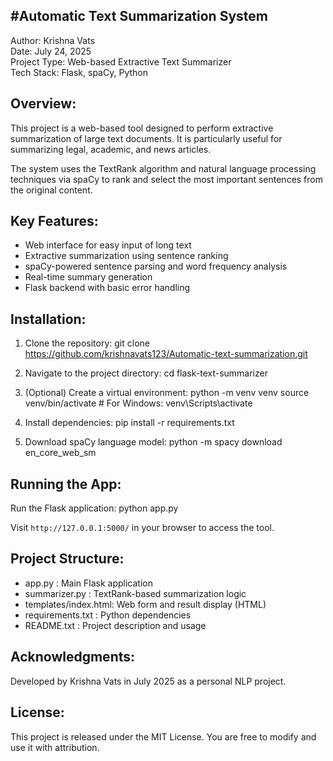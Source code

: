 #Automatic Text Summarization System
------------------------------------

Author: Krishna Vats  
Date: July 24, 2025  
Project Type: Web-based Extractive Text Summarizer  
Tech Stack: Flask, spaCy, Python

Overview:
---------
This project is a web-based tool designed to perform extractive summarization of large text documents. 
It is particularly useful for summarizing legal, academic, and news articles.

The system uses the TextRank algorithm and natural language processing techniques via spaCy to 
rank and select the most important sentences from the original content.

Key Features:
-------------
- Web interface for easy input of long text
- Extractive summarization using sentence ranking
- spaCy-powered sentence parsing and word frequency analysis
- Real-time summary generation
- Flask backend with basic error handling

Installation:
-------------
1. Clone the repository:
   git clone https://github.com/krishnavats123/Automatic-text-summarization.git

2. Navigate to the project directory:
   cd flask-text-summarizer

3. (Optional) Create a virtual environment:
   python -m venv venv
   source venv/bin/activate  # For Windows: venv\Scripts\activate

4. Install dependencies:
   pip install -r requirements.txt

5. Download spaCy language model:
   python -m spacy download en_core_web_sm

Running the App:
----------------
Run the Flask application:
   python app.py

Visit `http://127.0.0.1:5000/` in your browser to access the tool.

Project Structure:
------------------
- app.py              : Main Flask application
- summarizer.py       : TextRank-based summarization logic
- templates/index.html: Web form and result display (HTML)
- requirements.txt    : Python dependencies
- README.txt          : Project description and usage

Acknowledgments:
----------------
Developed by Krishna Vats in July 2025 as a personal NLP project.

License:
--------
This project is released under the MIT License. You are free to modify and use it with attribution.
